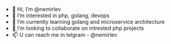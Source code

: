 - 👋 Hi, I’m @nemirlev
- 👀 I’m interested in php, golang, devops
- 🌱 I’m currently learning golang and microservice architecture
- 💞️ I’m looking to collaborate on intrested php projects
- 📫 U can reach me in telgram - @nemirlev

